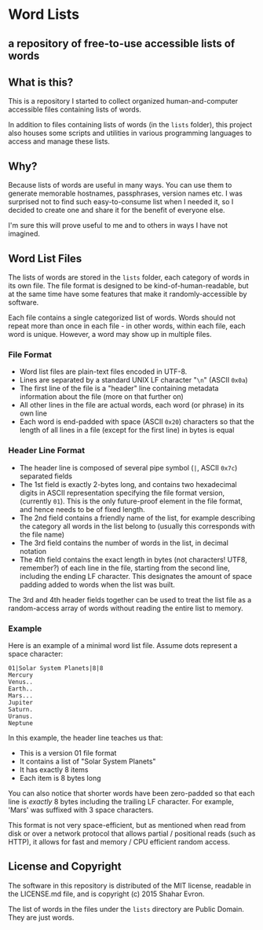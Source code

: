 # Word Lists
## a repository of free-to-use accessible lists of words

What is this?
-------------
This is a repository I started to collect organized human-and-computer
accessible files containing lists of words.

In addition to files containing lists of words (in the `lists` folder),
this project also houses some scripts and utilities in various programming
languages to access and manage these lists.

Why?
----
Because lists of words are useful in many ways. You can use them to
generate memorable hostnames, passphrases, version names etc. I was surprised
not to find such easy-to-consume list when I needed it, so I decided to create
one and share it for the benefit of everyone else.

I'm sure this will prove useful to me and to others in ways I have not
imagined.

Word List Files
---------------
The lists of words are stored in the `lists` folder, each category of words
in its own file. The file format is designed to be kind-of-human-readable, but
at the same time have some features that make it randomly-accessible by
software.

Each file contains a single categorized list of words. Words should not repeat
more than once in each file - in other words, within each file, each word is
unique. However, a word may show up in multiple files.

### File Format

- Word list files are plain-text files encoded in UTF-8.
- Lines are separated by a standard UNIX LF character "`\n`" (ASCII `0x0a`)
- The first line of the file is a "header" line containing metadata information
  about the file (more on that further on)
- All other lines in the file are actual words, each word (or phrase) in its
  own line
- Each word is end-padded with space (ASCII `0x20`) characters so that the
  length of all lines in a file (except for the first line) in bytes is equal

### Header Line Format

- The header line is composed of several pipe symbol (`|`, ASCII `0x7c`)
  separated fields
- The 1st field is exactly 2-bytes long, and contains two hexadecimal digits
  in ASCII representation specifying the file format version, (currently `01`).
  This is the only future-proof element in the file format, and hence needs to
  be of fixed length.
- The 2nd field contains a friendly name of the list, for example
  describing the category all words in the list belong to (usually this
  corresponds with the file name)
- The 3rd field contains the number of words in the list, in decimal notation
- The 4th field contains the exact length in bytes (not characters! UTF8,
  remember?) of each line in the file, starting from the second line, including
  the ending LF character. This designates the amount of space padding added
  to words when the list was built.

The 3rd and 4th header fields together can be used to treat the list file as a
random-access array of words without reading the entire list to memory.

### Example

Here is an example of a minimal word list file. Assume dots represent a space
character:

    01|Solar System Planets|8|8
    Mercury
    Venus..
    Earth..
    Mars...
    Jupiter
    Saturn.
    Uranus.
    Neptune


In this example, the header line teaches us that:

- This is a version 01 file format
- It contains a list of "Solar System Planets"
- It has exactly 8 items
- Each item is 8 bytes long

You can also notice that shorter words have been zero-padded so that each line
is *exactly* 8 bytes including the trailing LF character. For example, 'Mars'
was suffixed with 3 space characters.

This format is not very space-efficient, but as mentioned when read from disk
or over a network protocol that allows partial / positional reads (such as
HTTP), it allows for fast and memory / CPU efficient random access.

License and Copyright
---------------------
The software in this repository is distributed of the MIT license, readable in
the LICENSE.md file, and is copyright (c) 2015 Shahar Evron.

The list of words in the files under the `lists` directory are Public Domain.
They are just words.
